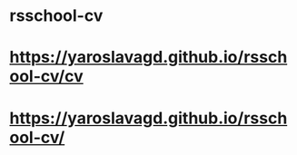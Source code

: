 # rsschool-cv

# https://yaroslavagd.github.io/rsschool-cv/cv

# https://yaroslavagd.github.io/rsschool-cv/